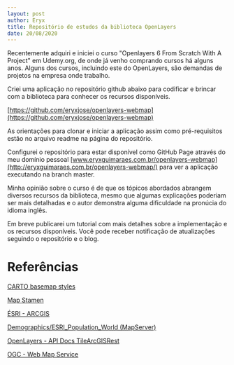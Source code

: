 ```yaml
---
layout: post
author: Eryx
title: Repositório de estudos da biblioteca OpenLayers
date: 20/08/2020
---
```


Recentemente adquiri e iniciei o curso "Openlayers 6 From Scratch With A Project" em Udemy.org, de onde já venho comprando cursos há alguns anos. Alguns dos cursos, incluindo este do OpenLayers, são demandas de projetos na empresa onde trabalho.

Criei uma aplicação no repositório github abaixo para codificar e brincar com a biblioteca para conhecer os recursos disponíveis.

[https://github.com/eryxjose/openlayers-webmap](https://github.com/eryxjose/openlayers-webmap)

As orientações para clonar e iniciar a aplicação assim como pré-requisitos estão no arquivo readme na página do repositório.

Configurei o repositório para estar disponível como GitHub Page através do meu domínio pessoal [www.eryxguimaraes.com.br/openlayers-webmap](http://eryxguimaraes.com.br/openlayers-webmap/) para ver a aplicação executando na branch master.

Minha opinião sobre o curso é de que os tópicos abordados abrangem diversos recursos da biblioteca, mesmo que algumas explicações poderiam ser mais detalhadas e o autor demonstra alguma dificuldade na pronúcia do idioma inglês. 

Em breve publicarei um tutorial com mais detalhes sobre a implementação e os recursos disponíveis. Você pode receber notificação de atualizações seguindo o repositório e o blog.

# Referências

[CARTO basemap styles](https://github.com/cartodb/basemap-styles)

[Map Stamen](http://maps.stamen.com/#terrain/12/37.7706/-122.3782)

[ÉSRI - ARCGIS](https://www.esri.com/pt-br/home)

[Demographics/ESRI_Population_World (MapServer)](https://sampleserver1.arcgisonline.com/ArcGIS/rest/services/Demographics/ESRI_Population_World/MapServer)

[OpenLayers - API Docs TileArcGISRest](https://openlayers.org/en/latest/apidoc/module-ol_source_TileArcGISRest-TileArcGISRest.html)

[OGC - Web Map Service](https://www.ogc.org/standards/wms)
